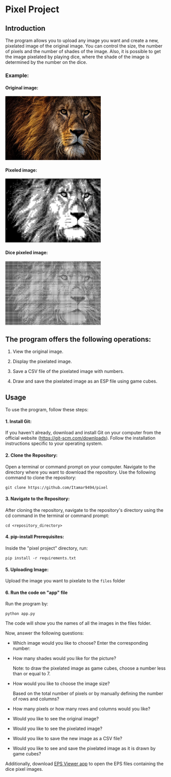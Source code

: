 # Pixel Project
## Introduction

The program allows you to upload any image you want and create a new, pixelated image of the original image. You can control the size, the number of pixels and the number of shades of the image. Also, it is possible to get the image pixelated by playing dice, where the shade of the image is determined by the number on the dice.

### Example:

#### Original image:

<img src="Lion.jpg" alt="Image" width="300" height="200">

#### Pixeled image:

<img src="lion_pixel.jpg" alt="Image" width="300" height="200">

#### Dice pixeled image:

<img src="Lion_dice.jpg" alt="Image" width="300" height="200">

## The program offers the following operations:

1. View the original image.

2. Display the pixelated image.

3. Save a CSV file of the pixelated image with numbers.

4. Draw and save the pixelated image as an ESP file using game cubes.

## Usage
To use the program, follow these steps:

#### 1. Install Git:

If you haven't already, download and install Git on your computer from the official website (https://git-scm.com/downloads). Follow the installation instructions specific to your operating system.

#### 2. Clone the Repository: 

Open a terminal or command prompt on your computer. Navigate to the directory where you want to download the repository. Use the following command to clone the repository:

```
git clone https://github.com/Itamar9494/pixel
```

#### 3. Navigate to the Repository: 

After cloning the repository, navigate to the repository's directory using the cd command in the terminal or command prompt:

```
cd <repository_directory>
```
#### 4. pip-install Prerequisites:
Inside the "pixel project" directory, run: 

```
pip install -r requirements.txt
```

#### 5. Uploading Image:

Upload the image you want to pixelate to the `files` folder

#### 6. Run the code on "app" file 

Run the program by:
```
python app.py
```

The code will show you the names of all the images in the files folder.
     
Now, answer the following questions:
    
- Which image would you like to choose? Enter the corresponding number:    
    
- How many shades would you like for the picture? 

    Note: to draw the pixelated image as game cubes, choose a number less than or equal to 7.
    
- How would you like to choose the image size? 
 
    Based on the total number of pixels or by manually defining the number of rows and columns?
    
- How many pixels or how many rows and columns would you like?
    
- Would you like to see the original image?
    
- Would you like to see the pixelated image?
    
- Would you like to save the new image as a CSV file?
    
- Would you like to see and save the pixelated image as it is drawn by game cubes?


Additionally, download [EPS Viewer app](https://epsviewer.org/download.aspx) to open the EPS files containing the dice pixel images.
